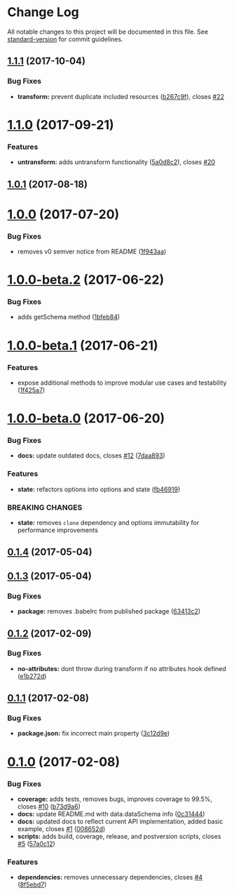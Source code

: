 # Change Log

All notable changes to this project will be documented in this file. See [standard-version](https://github.com/conventional-changelog/standard-version) for commit guidelines.

<a name="1.1.1"></a>
## [1.1.1](https://github.com/GaiamTV/transformalizer/compare/v1.1.0...v1.1.1) (2017-10-04)


### Bug Fixes

* **transform:** prevent duplicate included resources ([b267c9f](https://github.com/GaiamTV/transformalizer/commit/b267c9f)), closes [#22](https://github.com/GaiamTV/transformalizer/issues/22)



<a name="1.1.0"></a>
# [1.1.0](https://github.com/GaiamTV/transformalizer/compare/v1.0.1...v1.1.0) (2017-09-21)


### Features

* **untransform:** adds untransform functionality ([5a0d8c2](https://github.com/GaiamTV/transformalizer/commit/5a0d8c2)), closes [#20](https://github.com/GaiamTV/transformalizer/issues/20)



<a name="1.0.1"></a>
## [1.0.1](https://github.com/GaiamTV/transformalizer/compare/v1.0.0...v1.0.1) (2017-08-18)



<a name="1.0.0"></a>
# [1.0.0](https://github.com/GaiamTV/transformalizer/compare/v1.0.0-beta.2...v1.0.0) (2017-07-20)


### Bug Fixes

* removes v0 semver notice from README ([1f943aa](https://github.com/GaiamTV/transformalizer/commit/1f943aa))



<a name="1.0.0-beta.2"></a>
# [1.0.0-beta.2](https://github.com/GaiamTV/transformalizer/compare/v1.0.0-beta.1...v1.0.0-beta.2) (2017-06-22)


### Bug Fixes

* adds getSchema method ([1bfeb84](https://github.com/GaiamTV/transformalizer/commit/1bfeb84))



<a name="1.0.0-beta.1"></a>
# [1.0.0-beta.1](https://github.com/GaiamTV/transformalizer/compare/v1.0.0-beta.0...v1.0.0-beta.1) (2017-06-21)


### Features

* expose additional methods to improve modular use cases and testability ([1f425a7](https://github.com/GaiamTV/transformalizer/commit/1f425a7))



<a name="1.0.0-beta.0"></a>
# [1.0.0-beta.0](https://github.com/GaiamTV/transformalizer/compare/v0.1.4...v1.0.0-beta.0) (2017-06-20)


### Bug Fixes

* **docs:** update outdated docs, closes [#12](https://github.com/GaiamTV/transformalizer/issues/12) ([7daa893](https://github.com/GaiamTV/transformalizer/commit/7daa893))


### Features

* **state:** refactors options into options and state ([fb46919](https://github.com/GaiamTV/transformalizer/commit/fb46919))


### BREAKING CHANGES

* **state:** removes `clone` dependency and options immutability for performance improvements



<a name="0.1.4"></a>
## [0.1.4](https://github.com/GaiamTV/transformalizer/compare/v0.1.3...v0.1.4) (2017-05-04)



<a name="0.1.3"></a>
## [0.1.3](https://github.com/GaiamTV/transformalizer/compare/v0.1.2...v0.1.3) (2017-05-04)


### Bug Fixes

* **package:** removes .babelrc from published package ([63413c2](https://github.com/GaiamTV/transformalizer/commit/63413c2))



<a name="0.1.2"></a>
## [0.1.2](https://github.com/GaiamTV/transformalizer/compare/v0.1.1...v0.1.2) (2017-02-09)


### Bug Fixes

* **no-attributes:** dont throw during transform if no attributes hook defined ([e1b272d](https://github.com/GaiamTV/transformalizer/commit/e1b272d))



<a name="0.1.1"></a>
## [0.1.1](https://github.com/GaiamTV/transformalizer/compare/v0.1.0...v0.1.1) (2017-02-08)


### Bug Fixes

* **package.json:** fix incorrect main property ([3c12d9e](https://github.com/GaiamTV/transformalizer/commit/3c12d9e))



<a name="0.1.0"></a>
# [0.1.0](https://github.com/GaiamTV/transformalizer/compare/v0.0.1...v0.1.0) (2017-02-08)


### Bug Fixes

* **coverage:** adds tests, removes bugs, improves coverage to 99.5%, closes [#10](https://github.com/GaiamTV/transformalizer/issues/10) ([b73d9a6](https://github.com/GaiamTV/transformalizer/commit/b73d9a6))
* **docs:** update README.md with data.dataSchema info ([0c31444](https://github.com/GaiamTV/transformalizer/commit/0c31444))
* **docs:** updated docs to reflect current API implementation, added basic example, closes [#1](https://github.com/GaiamTV/transformalizer/issues/1) ([008652d](https://github.com/GaiamTV/transformalizer/commit/008652d))
* **scripts:** adds build, coverage, release, and postversion scripts, closes [#5](https://github.com/GaiamTV/transformalizer/issues/5) ([57a0c12](https://github.com/GaiamTV/transformalizer/commit/57a0c12))


### Features

* **dependencies:** removes unnecessary dependencies, closes [#4](https://github.com/GaiamTV/transformalizer/issues/4) ([8f5ebd7](https://github.com/GaiamTV/transformalizer/commit/8f5ebd7))

